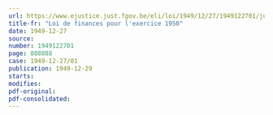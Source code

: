 ```yaml
---
url: https://www.ejustice.just.fgov.be/eli/loi/1949/12/27/1949122701/justel
title-fr: "Loi de finances pour l'exercice 1950"
date: 1949-12-27
source:
number: 1949122701
page: 888888
case: 1949-12-27/01
publication: 1949-12-29
starts:
modifies:
pdf-original:
pdf-consolidated:
---
```


